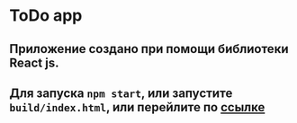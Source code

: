 # ToDo app

## Приложение создано при помощи библиотеки React js.

## Для запуска `npm start`, или запустите `build/index.html`, или перейлите по [ссылке](https://to-do-app-blond-three.vercel.app/)
